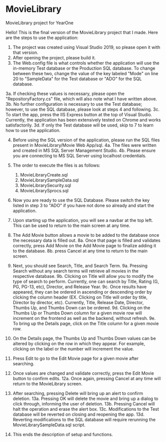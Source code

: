 # MovieLibrary
MovieLibrary project for YearOne

Hello! This is the final version of the MovieLibrary project that I made.
Here are the steps to use the application: 

1. The project was created using Visual Studio 2019, so please open it with that version.
2. After opening the project, please build it.
3. The Web.config file is what controls whether the application will use the in-memory Test database or the Production SQL database.
  To change between these two, change the value of the key labeled "Mode" on line 20 to "SampleData" for the Test database or "ADO" for the SQL database.
  
3a. If checking these values is necessary, please open the "RepositoryFactory.cs" file, which will also note what I have written above.
3b. No further configuration is necessary to use the Test database; however, to use the SQL database, please look at steps 4 and following.
3c. To start the app, press the IIS Express button at the top of Visual Studio. Currently, the application has been extensively tested on Chrome and works satisfactorily.
3d. If only the Test database will be used, skip to 7 to learn how to use the application.

4. Before using the SQL version of the application, please run the SQL files present in MovieLibrary/Movie Web App/sql.
4a. The files were written and created in MS SQL Server Management Studio. 
4b. Please ensure you are connecting to MS SQL Server using localhost credentials.

5. The order to execute the files is as follows:
    1. MovieLibraryCreate.sql
    2. MovieLibrarySampleData.sql
    3. MovieLibrarySecurity.sql
    4. MovieLibrarySprocs.sql
6. Now you are ready to use the SQL Database. Please switch the key listed in step 3 to "ADO" if you have not done so already and start the application. 

7. Upon starting up the application, you will see a navbar at the top left. This can be used to return to the main screen at any time.

8. The Add Movie button allows a movie to be added to the database once the necessary data is filled out. 
8a. Once that page is filled and validates correctly, press Add Movie on the Add Movie page to finalize adding it to the database.
8b. press Cancel at any time to return to the main screen.

9. Next, you should see Search, Title, and Search Term. 
9a. Pressing Search without any search terms will retrieve all movies in the respective database. 
9b. Clicking on Title will allow you to modify the type of search to perform. Currently, one can search by Title, Rating (G, PG, PG-13, etc), Director, and Release Year.
9c. Once results have appeared, they can be ordered in ascending or descending order by clicking the column header (EX. Clicking on Title will order by title, Director by           director, etc). Currently, Title, Release Date, Director, Thumbs Up, and Thumbs Down can be ordered.
9d. Clicking on the Thumbs Up or Thumbs Down column for a given movie row will increment on the frontend as well as the backend, without refresh.
9e. To bring up the Details page, click on the Title column for a given movie row. 

10. On the Details page, the Thumbs Up and Thumbs Down values can be altered by clicking on the row in which they appear. For example, clicking on the label or the number will increment the value. 

11. Press Edit to go to the Edit Movie page for a given movie after searching. 

12. Once values are changed and validate correctly, press the Edit Movie button to confirm edits.
12a. Once again, pressing Cancel at any time will return to the MovieLibrary screen.

13. After searching, pressing Delete will bring up an alert to confirm deletion. 
13a. Pressing OK will delete the movie and bring up a dialog to click through, informing the user of deletion.
13b. Pressing Cancel will halt the operation and erase the alert box.
13c. Modifications to the Test database will be reverted on closing and reopening the app. 
13d. Reverting modifications to the SQL database will require rerunning the MovieLibrarySampleData.sql script.

14. This ends the description of setup and functions.
